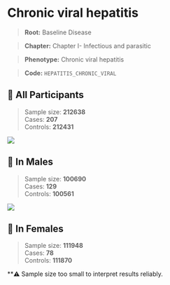 # Chronic viral hepatitis

> **Root:** Baseline Disease  

> **Chapter:** Chapter I- Infectious and parasitic  

> **Phenotype:** Chronic viral hepatitis  

> **Code:** `HEPATITIS_CHRONIC_VIRAL`

## 🧪 All Participants  
> Sample size: **212638**  
> Cases: **207**  
> Controls: **212431**
<img src="/Disease/Figures/ALL/Incidence/HEPATITIS_CHRONIC_VIRAL.png"/>
<CsvTable src="/Disease/Data/ALL/Incidence/COX_HEPATITIS_CHRONIC_VIRAL.csv" label="🔍 View full results" />

## 👨 In Males  
> Sample size: **100690**  
> Cases: **129**  
> Controls: **100561**
<img src="/Disease/Figures/Male/Incidence/HEPATITIS_CHRONIC_VIRAL.png"/>
<CsvTable src="/Disease/Data/Male/Incidence/COX_HEPATITIS_CHRONIC_VIRAL.csv" label="🔍 View full results" />

## 👩 In Females  
> Sample size: **111948**  
> Cases: **78**  
> Controls: **111870**

**⚠️ Sample size too small to interpret results reliably.

